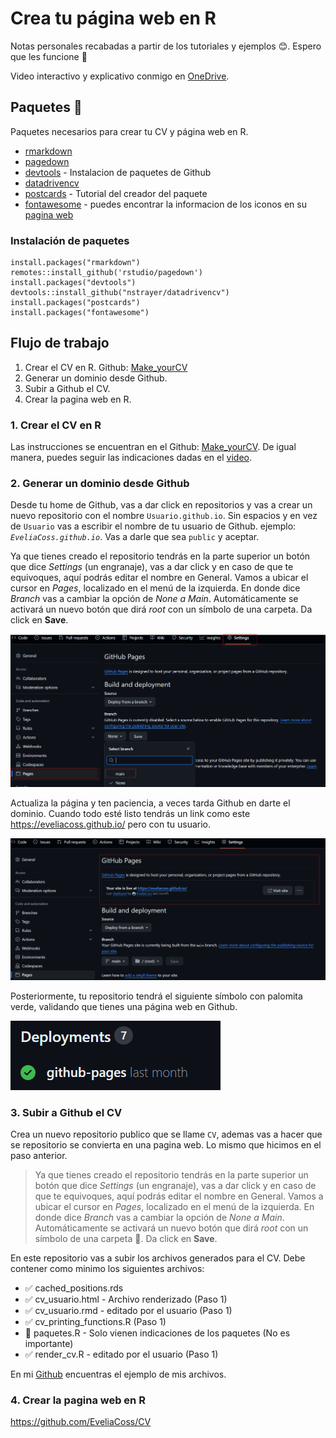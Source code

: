 # Crea tu página web en R

Notas personales recabadas a partir de los tutoriales y ejemplos 😊. Espero que les funcione 💜

Video interactivo y explicativo conmigo en [OneDrive](https://drive.google.com/file/d/1TAgaQlp3EzN5pwZdLfwKPP3vz2EDwkva/view?usp=sharing). 

## Paquetes 📕

Paquetes necesarios para crear tu CV y página web en R.

- [rmarkdown](https://rmarkdown.rstudio.com/articles_intro.html)
- [pagedown](https://github.com/rstudio/pagedown)
- [devtools](https://www.r-project.org/nosvn/pandoc/devtools.html) - Instalacion de paquetes de Github
- [datadrivencv](https://nickstrayer.me/datadrivencv/)
- [postcards](https://github.com/seankross/postcards) - Tutorial del creador del paquete
- [fontawesome](https://rstudio.github.io/fontawesome/) - puedes encontrar la informacion de los iconos en su [pagina web](https://fontawesome.com/icons)

### Instalación de paquetes

```
install.packages("rmarkdown")
remotes::install_github('rstudio/pagedown')
install.packages("devtools")
devtools::install_github("nstrayer/datadrivencv")
install.packages("postcards")
install.packages("fontawesome")
```

## Flujo de trabajo

1) Crear el CV en R. Github: [Make_yourCV](https://github.com/EveliaCoss/Make_yourCV)
2) Generar un dominio desde Github.
3) Subir a Github el CV.
4) Crear la pagina web en R.

### 1. Crear el CV en R

Las instrucciones se encuentran en el Github: [Make_yourCV](https://github.com/EveliaCoss/Make_yourCV). De igual manera, puedes seguir las indicaciones dadas en el [video](https://drive.google.com/file/d/1TAgaQlp3EzN5pwZdLfwKPP3vz2EDwkva/view?usp=sharing). 

### 2. Generar un dominio desde Github

Desde tu home de Github, vas a dar click en repositorios y vas a crear un nuevo repositorio con el nombre `Usuario.github.io`. Sin espacios y en vez de `Usuario` vas a escribir el nombre de tu usuario de Github. ejemplo: *`EveliaCoss.github.io`*. Vas a darle que sea     `public` y aceptar. 

Ya que tienes creado el repositorio tendrás en la parte superior un botón que dice *Settings* (un engranaje), vas a dar click y en caso de que te equivoques, aquí podrás editar el nombre en General. Vamos a ubicar el cursor en *Pages*, localizado en el menú de la izquierda. En donde dice *Branch* vas a cambiar la opción de *None a Main*. Automáticamente se activará un nuevo botón que dirá *root* con un símbolo de una carpeta. Da click en **Save**.

![branch](https://github.com/EveliaCoss/make_yourWebpage/blob/main/branch.png)

Actualiza la página y ten paciencia, a veces tarda Github en darte el dominio. Cuando todo esté listo tendrás un link como este https://eveliacoss.github.io/ pero con tu usuario.  

![dominio](https://github.com/EveliaCoss/make_yourWebpage/blob/main/dominio.png)

Posteriormente, tu repositorio tendrá el siguiente símbolo con palomita verde, validando que tienes una página web en Github.

![logo](https://github.com/EveliaCoss/make_yourWebpage/blob/main/logo_githubpages.png)


### 3. Subir a Github el CV

Crea un nuevo repositorio publico que se llame `CV`, ademas vas a hacer que se repositorio se convierta en una pagina web. Lo mismo que hicimos en el paso anterior. 

> Ya que tienes creado el repositorio tendrás en la parte superior un botón que dice *Settings* (un engranaje), vas a dar click y en caso de que te equivoques, aquí podrás editar el nombre en General. Vamos a ubicar el cursor en *Pages*, localizado en el menú de la izquierda. En donde dice *Branch* vas a cambiar la opción de *None a Main*. Automáticamente se activará un nuevo botón que dirá *root* con un símbolo de una carpeta 📂. Da click en **Save**.

En este repositorio vas a subir los archivos generados para el CV. Debe contener como minimo los siguientes archivos:

- ✅ cached_positions.rds
- ✅ cv_usuario.html - Archivo renderizado (Paso 1)
- ✅ cv_usuario.rmd  - editado por el usuario (Paso 1)
- ✅ cv_printing_functions.R (Paso 1)
- 🔲 paquetes.R - Solo vienen indicaciones de los paquetes (No es importante)
- ✅ render_cv.R - editado por el usuario (Paso 1)

En mi [Github](https://github.com/EveliaCoss/CV ) encuentras el ejemplo de mis archivos.

### 4. Crear la pagina web en R



https://github.com/EveliaCoss/CV


